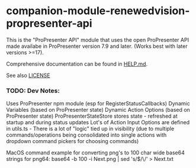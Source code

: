 # companion-module-renewedvision-propresenter-api

This is the "ProPresenter API" module that uses the open ProPresenter API made availabe in ProPresenter version 7.9 and later. (Works best with later versions >=17).

Comprehensive documentation can be found in [HELP.md](./companion/HELP.md).

See also [LICENSE](./LICENSE)


### TODO: Dev Notes:

Uses ProPresenter npm module (esp for RegisterStatusCallbacks)
Dynamic Variables (based on ProPresenter state)
Dynamic Action Options (based on ProPresenter state)
ProPresenterStateStore stores state - refreshed at startup and during status updates
Lot's of Action Input Options are defined in utils.ts - There is a lot of "logic" tied up in visibility (due to multiple commands/operations being consolidated into single actions with dropdown command pickers for choosing commands)

MacOS command example for converting png's to 100 char wide base64 strings for png64:
base64 -b 100 -i Next.png | sed 's/$/\\/' > Next.txt
